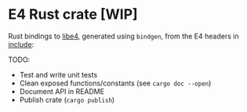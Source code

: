 # E4 Rust crate [WIP]

Rust bindings to [libe4](https://github.com/teserakt-io/libe4),
generated using `bindgen`, from the E4 headers in [include](./include):


TODO:

* Test and write unit tests
* Clean exposed functions/constants (see `cargo doc --open`)
* Document API in README
* Publish crate (`cargo publish`)




